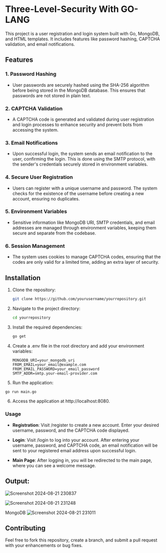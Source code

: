 # Three-Level-Security With GO-LANG

This project is a user registration and login system built with Go, MongoDB, and HTML templates. It includes features like password hashing, CAPTCHA validation, and email notifications.

## Features

### 1. Password Hashing
- User passwords are securely hashed using the SHA-256 algorithm before being stored in the MongoDB database. This ensures that passwords are not stored in plain text.

### 2. CAPTCHA Validation
- A CAPTCHA code is generated and validated during user registration and login processes to enhance security and prevent bots from accessing the system.

### 3. Email Notifications
- Upon successful login, the system sends an email notification to the user, confirming the login. This is done using the SMTP protocol, with the sender's credentials securely stored in environment variables.

### 4. Secure User Registration
- Users can register with a unique username and password. The system checks for the existence of the username before creating a new account, ensuring no duplicates.

### 5. Environment Variables
- Sensitive information like MongoDB URI, SMTP credentials, and email addresses are managed through environment variables, keeping them secure and separate from the codebase.

### 6. Session Management
- The system uses cookies to manage CAPTCHA codes, ensuring that the codes are only valid for a limited time, adding an extra layer of security.

## Installation

1. Clone the repository:
   ```bash
   git clone https://github.com/yourusername/yourrepository.git
   ```

2. Navigate to the project directory:
   ```bash
   cd yourrepository
   ```
3. Install the required dependencies:
   ```bash
   go get
   ```
4. Create a .env file in the root directory and add your environment variables:
   ```plaintext
   MONGODB_URI=your_mongodb_uri
   FROM_EMAIL=your_email@example.com
   FROM_EMAIL_PASSWORD=your_email_password
   SMTP_ADDR=smtp.your-email-provider.com
   ```
5. Run the application:
  ```bash
  go run main.go
  ```
6. Access the application at http://localhost:8080.

### Usage

- **Registration**: Visit /register to create a new account. Enter your desired username, password, and the CAPTCHA code displayed.

- **Login**: Visit /login to log into your account. After entering your username, password, and CAPTCHA code, an email notification will be sent to your registered email address upon successful login.

- **Main Page**: After logging in, you will be redirected to the main page, where you can see a welcome message.

## Output:

![Screenshot 2024-08-21 230837](https://github.com/user-attachments/assets/22e40461-807a-4e98-a69e-a9999dd38ec3)

![Screenshot 2024-08-21 231248](https://github.com/user-attachments/assets/bfcb8a65-d9f4-4265-b746-1cbff7f7a2cb)

MongoDB
![Screenshot 2024-08-21 231011](https://github.com/user-attachments/assets/12399258-c9c3-4260-b4cb-d43be23946ae)

## Contributing

Feel free to fork this repository, create a branch, and submit a pull request with your enhancements or bug fixes.















